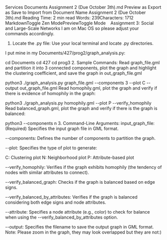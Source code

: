 Services
Documents
Assignment 2 (Due October 3th).md
Preview as 
Export as 
Save to 
Import from 
Document Name
Assignment 2 (Due October 3th).md
Reading Time: 2 min read Words: 239Characters: 1712
MarkdownToggle Zen ModePreviewToggle Mode
  
Assignment 3: Social and Large-Scale Networks
I am on Mac OS so please adjust your commands accordingly.

1. Locate the .py file:
Use your local terminal and locate .py directories.

I put mine in my Documents/427/prog2/graph_analysis.py:

cd Documents
cd 427
cd prog3
2. Sample Commands:
Read graph_file.gml and partition it into 3 connected components, plot the graph and highlight the clustering coefficient, and save the graph in out_graph_file.gml

python3 ./graph_analysis.py graph_file.gml --components 3 --plot C --output out_graph_file.gml
Read homophily.gml, plot the graph and verify if there is evidence of homophily in the graph:

python3 ./graph_analysis.py homophily.gml --plot P --verify_homophily
Read balanced_graph.gml, plot the graph and verify if there is the graph is balanced:

python3 --components n
3. Command-Line Arguments:
input_graph_file: (Required) Specifies the input graph file in GML format.


--components: Defines the number of components to partition the graph.

--plot: Specifies the type of plot to generate:

C: Clustering plot
N: Neighborhood plot
P: Attribute-based plot

--verify_homophily: Verifies if the graph exhibits homophily (the tendency of nodes with similar attributes to connect).

--verify_balanced_graph: Checks if the graph is balanced based on edge signs.

--verify_balanced_by_attributes: Verifies if the graph is balanced considering both edge signs and node attributes.

--attribute: Specifies a node attribute (e.g., color) to check for balance when using the --verify_balanced_by_attributes option.

--output: Specifies the filename to save the output graph in GML format.
Note:
Please zoom in the graph, they may look overlapped but they are not:)
